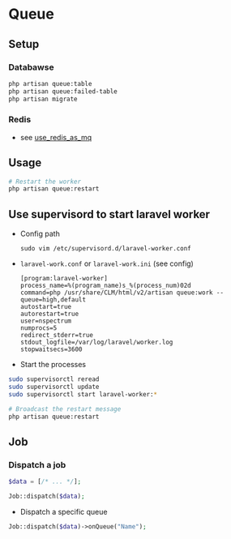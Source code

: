 # Queue

## Setup
### Databawse

```bash
php artisan queue:table
php artisan queue:failed-table
php artisan migrate
```

### Redis

* see [use_redis_as_mq](/Backend/laravel/use_redis_as_mq/)

## Usage

```bash
# Restart the worker
php artisan queue:restart
```

## Use supervisord to start laravel worker

- Config path
    ```
    sudo vim /etc/supervisord.d/laravel-worker.conf
    ```

- `laravel-work.conf` or `laravel-work.ini` (see config)
    ```
    [program:laravel-worker]
    process_name=%(program_name)s_%(process_num)02d
    command=php /usr/share/CLM/html/v2/artisan queue:work --queue=high,default
    autostart=true
    autorestart=true
    user=nspectrum
    numprocs=5
    redirect_stderr=true
    stdout_logfile=/var/log/laravel/worker.log
    stopwaitsecs=3600
    ```

- Start the processes

```bash
sudo supervisorctl reread
sudo supervisorctl update
sudo supervisorctl start laravel-worker:*

# Broadcast the restart message
php artisan queue:restart
```

## Job

### Dispatch a job

```php
$data = [/* ... */];

Job::dispatch($data);
```

- Dispatch a specific queue

```php
Job::dispatch($data)->onQueue("Name");
```
